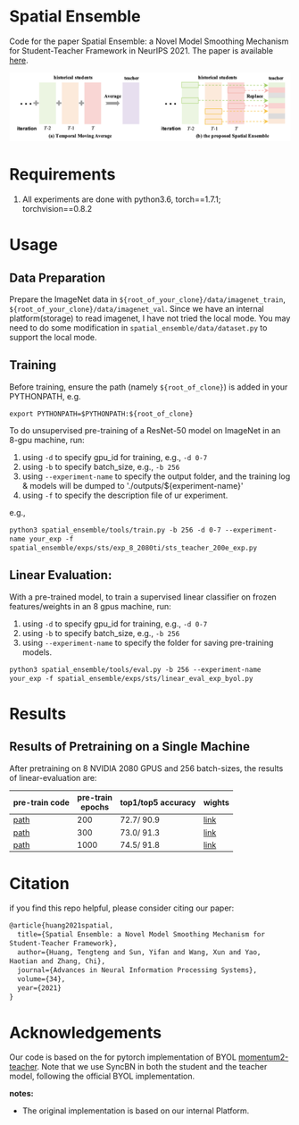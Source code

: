 # Spatial Ensemble

Code for the paper Spatial Ensemble: a Novel Model Smoothing Mechanism for Student-Teacher Framework in NeurIPS 2021. The paper is available [here](https://proceedings.neurips.cc/paper/2021/file/8597a6cfa74defcbde3047c891d78f90-Paper.pdf).

![image](figures/intro.png)

# Requirements
1. All experiments are done with python3.6, torch==1.7.1; torchvision==0.8.2


# Usage
## Data Preparation
Prepare the ImageNet data in `${root_of_your_clone}/data/imagenet_train`, `${root_of_your_clone}/data/imagenet_val`.
Since we have an internal platform(storage) to read imagenet, I have not tried the local mode. 
You may need to do some modification in `spatial_ensemble/data/dataset.py` to support the local mode.

## Training

Before training, ensure the path (namely `${root_of_clone}`) is added in your PYTHONPATH, e.g.

```
export PYTHONPATH=$PYTHONPATH:${root_of_clone}
```

To do unsupervised pre-training of a ResNet-50 model on ImageNet in an 8-gpu machine, run:

1. using `-d` to specify gpu_id for training, e.g., `-d 0-7`
2. using `-b` to specify batch_size, e.g., `-b 256`
3. using `--experiment-name` to specify the output folder, and the training log & models will be dumped to './outputs/${experiment-name}'
4. using `-f` to specify the description file of ur experiment.

e.g., 
```
python3 spatial_ensemble/tools/train.py -b 256 -d 0-7 --experiment-name your_exp -f spatial_ensemble/exps/sts/exp_8_2080ti/sts_teacher_200e_exp.py
```


## Linear Evaluation:

With a pre-trained model, to train a supervised linear classifier on frozen features/weights in an 8 gpus machine, run:

1. using `-d` to specify gpu_id for training, e.g., `-d 0-7`
2. using `-b` to specify batch_size, e.g., `-b 256`
3. using `--experiment-name` to specify the folder for saving pre-training models.
```
python3 spatial_ensemble/tools/eval.py -b 256 --experiment-name your_exp -f spatial_ensemble/exps/sts/linear_eval_exp_byol.py
```


# Results

## Results of Pretraining on a Single Machine

After pretraining on 8 NVIDIA 2080 GPUS and 256 batch-sizes, the results of linear-evaluation are:

|         pre-train code                                                          |pre-train</br> epochs| top1/top5 accuracy | wights |
|---------------------------------------------------------------------------------|---------------------| ------------------ | ------ |
|[path](spatial_ensemble/exps/sts/exp_8_2080ti/sts_200e_32batch_1mm_099_exp.py)   | 200                 |  72.7/ 90.9        |  [link](https://drive.google.com/drive/folders/1_B72bSpj43lBI-4ruLLFpSQZBp4CQTSQ?usp=sharing)    |
|[path](spatial_ensemble/exps/sts/exp_8_2080ti/sts_300e_32batch_1mm_099_exp.py)   | 300                 |  73.0/ 91.3        |  [link](https://drive.google.com/drive/folders/1_B72bSpj43lBI-4ruLLFpSQZBp4CQTSQ?usp=sharing)     |
|[path](spatial_ensemble/exps/sts/exp_8_2080ti/sts_1000e_32batch_1mm_099_exp.py)  | 1000                |  74.5/ 91.8        |  [link](https://drive.google.com/drive/folders/1_B72bSpj43lBI-4ruLLFpSQZBp4CQTSQ?usp=sharing)     |


# Citation

if you find this repo helpful, please consider citing our paper:

```
@article{huang2021spatial,
  title={Spatial Ensemble: a Novel Model Smoothing Mechanism for Student-Teacher Framework},
  author={Huang, Tengteng and Sun, Yifan and Wang, Xun and Yao, Haotian and Zhang, Chi},
  journal={Advances in Neural Information Processing Systems},
  volume={34},
  year={2021}
}
```


# Acknowledgements
Our code is based on the for pytorch implementation of BYOL [momentum2-teacher](https://github.com/zengarden/momentum2-teacher). Note that we use SyncBN in both the student and the teacher model, following the official BYOL implementation. 

**notes:**
* The original implementation is based on our internal Platform.

